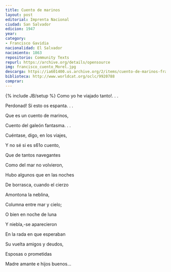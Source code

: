 ```yaml
---
title: Cuento de marinos
layout: post
editorial: Imprenta Nacional
ciudad: San Salvador
edicion: 1947
year:
category: 
- Francisco Gavidia
nacionalidad: El Salvador
nacimiento: 1863
repositorio: Community Texts
repurl: https://archive.org/details/opensource
img: francisco_cuento_Morel.jpg
descarga: https://ia601400.us.archive.org/2/items/cuento-de-marinos-francisco-gavidia/Cuento%20de%20Marinos%20-%20Francisco%20Gavidia.pdf
biblioteca: http://www.worldcat.org/oclc/9920788
comprar: 
---
```

{% include JB/setup %}
Como yo he viajado tanto!. . .
 
Perdonad! Si esto os espanta. . . 
 
Que es un cuento de marinos, 
 
Cuento del galeón fantasma. . . 
 
Cuéntase, digo, en los viajes, 
 
Y no sé si es s61o cuento,
 
Que de tantos navegantes 
 
Como del mar no volvieron, 
 
Hubo algunos que en las noches 
 
De borrasca, cuando el cierzo 
 
Amontona la neblina,
 
 Columna entre mar y cielo; 
 
O bien en noche de luna 
 
Y niebla,-se aparecieron 
 
En la rada en que esperaban 
 
Su vuelta amigos y deudos, 
 
Esposas o prometidas
 
Madre amante e hijos buenos…
